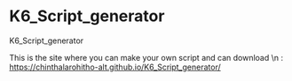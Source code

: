 # K6_Script_generator
K6_Script_generator

This is the site where you can make your own script and can download \n
: https://chinthalarohitho-alt.github.io/K6_Script_generator/

